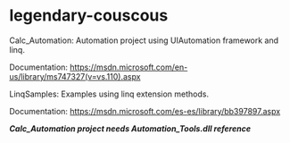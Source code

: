 # legendary-couscous

Calc_Automation: Automation project using UIAutomation framework and linq. 

Documentation: https://msdn.microsoft.com/en-us/library/ms747327(v=vs.110).aspx

LinqSamples: Examples using linq extension methods. 

Documentation: https://msdn.microsoft.com/es-es/library/bb397897.aspx

***Calc_Automation project needs Automation_Tools.dll reference***
